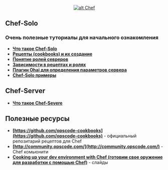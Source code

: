 <p align="center">
  <a href="http://opscode.com" target="_blank">
    <img  style="max-width:100%;"
          alt="alt Chef"
          src="https://raw.github.com/uran1980/web-dev-blog/master/Chef/images/chef-2.png" />
  </a>
</p>


## Chef-Solo
### Очень полезные туториалы для начального ознакомления
* **[Что такое Chef-Solo](http://leopard.in.ua/2013/01/03/chef-solo-getting-started-part-1/)**
* **[Рецепты (cookbooks) и их создание](http://leopard.in.ua/2013/01/04/chef-solo-getting-started-part-2/)**
* **[Понятие ролей севреров](http://leopard.in.ua/2013/01/06/chef-solo-getting-started-part-3/)**
* **[Зависимости в рецептах и ролях](http://leopard.in.ua/2013/01/11/chef-solo-getting-started-part-4/)**
* **[Плагин Ohai для определения параметров сервера](http://leopard.in.ua/2013/01/25/chef-solo-getting-started-part-5/)**
* **[Chef-Solo примеры](https://github.com/le0pard/chef-solo-example)**


## Chef-Server
* **[Что такое Chef-Severe](http://leopard.in.ua/2013/02/16/chef-server-getting-started-part-1/)**


## Полезные ресурсы
* **[https://github.com/opscode-cookbooks](https://github.com/opscode-cookbooks)** - официальный репозитарий рецептов для Chef
* **[http://community.opscode.com/](http://community.opscode.com/)** - Chef комьюнити
* **[Cooking up your dev environment with Chef (готовим свое оружение для разработки с помощью Chef)](http://www.slideshare.net/astead/cooking-up-your-dev-environment-with-chef)** - слайды
